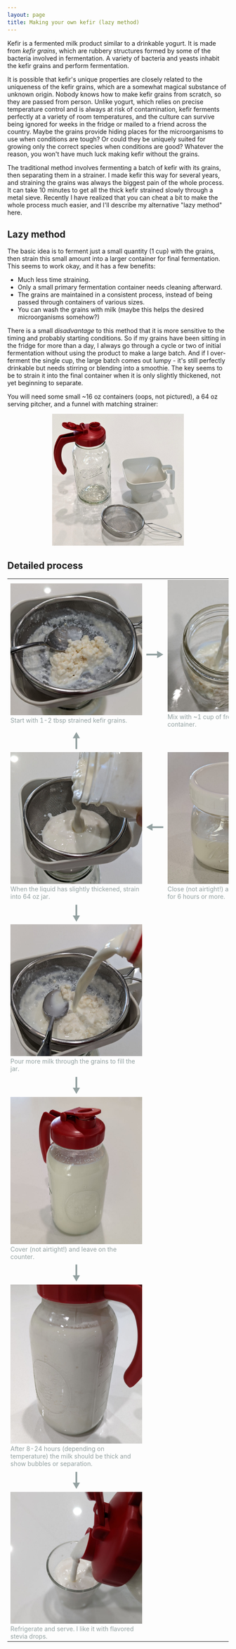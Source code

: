 ```yaml
---
layout: page
title: Making your own kefir (lazy method)
---
```


<style>
img {
    max-width: 300px;
}

p.center {
    text-align: center;
}

table.kefir tr {
    background-color: transparent !important;
}

table.kefir td, table.kefir {
    border: none !important;
    width: auto;
    color: #93a1a1;
}

table.kefir td.arrow {
    font-size: 50px;
    text-align: center;
    padding: 0 !important;
    line-height: 1em;
}
</style>

Kefir is a fermented milk product similar to a drinkable
yogurt.  It is made from *kefir grains*, which are rubbery
structures formed by some of the bacteria involved in
fermentation. A variety of bacteria and yeasts inhabit the kefir
grains and perform fermentation.

It is possible that kefir's unique properties are closely related
to the uniqueness of the kefir grains, which are a somewhat magical
substance of unknown origin.  Nobody knows how to make kefir grains
from scratch, so they are passed from person.  Unlike yogurt, which
relies on precise temperature control and is always at risk of
contamination, kefir ferments perfectly at a variety of room
temperatures, and the culture can survive being ignored for weeks in
the fridge or mailed to a friend across the country. Maybe the grains
provide hiding places for the microorganisms to use when conditions
are tough? Or could they be uniquely suited for growing only the
correct species when conditions are good? Whatever the reason, you
won't have much luck making kefir without the grains.

The traditional method involves fermenting a batch of kefir with
its grains, then separating them in a strainer. I made kefir this way
for several years, and straining the grains was always the biggest
pain of the whole process.  It can take 10 minutes to get all the
thick kefir strained slowly through a metal sieve. Recently I have
realized that you can cheat a bit to make the whole process much
easier, and I'll describe my alternative "lazy method" here.

## Lazy method

The basic idea is to ferment just a small quantity (1 cup) with the
grains, then strain this small amount into a larger container for
final fermentation.  This seems to work okay, and it has a few benefits:

* Much less time straining.
* Only a small primary fermentation container needs cleaning afterward.
* The grains are maintained in a consistent process, instead of being
  passed through containers of various sizes.
* You can wash the grains with milk (maybe this helps the desired
  microorganisms somehow?)

There is a small *disadvantage* to this method that it is more
sensitive to the timing and probably starting conditions.  So if my
grains have been sitting in the fridge for more than a day, I always
go through a cycle or two of initial fermentation without using the
product to make a large batch.  And if I over-ferment the single cup,
the large batch comes out lumpy - it's still perfectly drinkable but
needs stirring or blending into a smoothie.  The key seems to be to
strain it into the final container when it is only slightly thickened,
not yet beginning to separate.

You will need some small ~16 oz containers (oops, not pictured), a
64 oz serving pitcher, and a funnel with matching strainer:

<p class="center">
<img src="supplies.jpg">
</p>

## Detailed process

<table class="kefir">
<tr>
<td>
<img src="1-grains.jpg"><br>
Start with 1-2 tbsp strained kefir grains.
</td>
<td class="arrow">🠖</td>
<td>
<img src="2-grains-with-milk.jpg"><br>
Mix with ~1 cup of fresh, cold milk in a small container.
</td>
</tr><tr>
<td class="arrow">🠕</td>
<td class="arrow"></td>
<td class="arrow">🠗</td>
</tr><tr>
<td>
<img src="4-strain-grains.jpg"><br>
When the liquid has slightly thickened, strain into 64 oz jar.
</td>
<td class="arrow">🠔</td>
<td>
<img src="3-grains-with-milk2.jpg"><br>
Close (not airtight!) and leave on the counter for 6 hours or more.
</td>
</tr><tr>
<td class="arrow">🠗</td>
<td></td>
<td></td>
</tr><tr>

</tr><tr>
<td>
<img src="5-wash-grains.jpg"><br>
Pour more milk through the grains to fill the jar.
</td>
</tr><tr>
<td class="arrow">🠗</td>
<td></td>
<td></td>
</tr><tr>
<td>
<img src="6-full-container.jpg"><br>
Cover (not airtight!) and leave on the counter.
</td><td rowspan="3"></td>
</tr><tr>
<td class="arrow">🠗</td>
<td></td>
<td></td>
</tr><tr>
<td>
<img src="7-bubbles.jpg"><br>
After 8-24 hours (depending on temperature) the milk should be thick
and show bubbles or separation.
</td>
</tr><tr>
<td class="arrow">🠗</td>
<td></td>
<td></td>
</tr><tr>
<td>
<img src="8-pour.jpg"><br>
Refrigerate and serve.  I like it with flavored stevia drops.
</td>
</tr>
</table>
